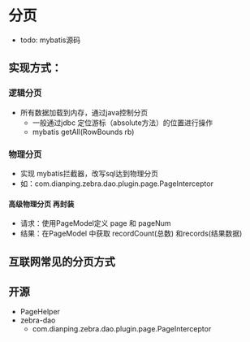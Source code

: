 # 分页
- todo: mybatis源码

## 实现方式：
### 逻辑分页
- 所有数据加载到内存，通过java控制分页
  - 一般通过jdbc 定位游标（absolute方法）的位置进行操作
  - mybatis getAll(RowBounds rb)

### 物理分页
- 实现 mybatis拦截器，改写sql达到物理分页
- 如：com.dianping.zebra.dao.plugin.page.PageInterceptor

#### 高级物理分页 再封装
- 请求：使用PageModel定义 page 和 pageNum
- 结果：在PageModel 中获取 recordCount(总数) 和records(结果数据)

## 互联网常见的分页方式

## 开源
- PageHelper
- zebra-dao
  - com.dianping.zebra.dao.plugin.page.PageInterceptor
